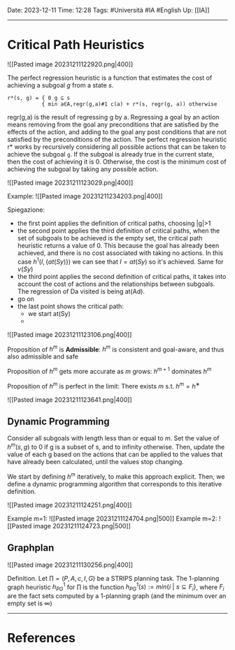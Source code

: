 Date: 2023-12-11
Time: 12:28
Tags: #Università #IA #English 
Up: [[IA]]

---
# Critical Path Heuristics

![[Pasted image 20231211122920.png|400]]

The perfect regression heuristic is a function that estimates the cost of achieving a subgoal $g$ from a state $s$.

```
r*(s, g) = { 0 g ⊆ s 
		   { min a∈A,regr(g,a)#1 c(a) + r*(s, regr(g, a)) otherwise
```

regr(g,a) is the result of regressing g by a. Regressing a goal by an action means removing from the goal any preconditions that are satisfied by the effects of the action, and adding to the goal any post conditions that are not satisfied by the preconditions of the action.
The perfect regression heuristic r* works by recursively considering all possible actions that can be taken to achieve the subgoal `g`. If the subgoal is already true in the current state, then the cost of achieving it is 0. Otherwise, the cost is the minimum cost of achieving the subgoal by taking any possible action.

![[Pasted image 20231211123029.png|400]]

Example:
![[Pasted image 20231211234203.png|400]]

Spiegazione:
- the first point applies the definition of critical paths, choosing |g|>1
- the second point applies the third definition of critical paths, when the set of subgoals to be achieved is the empty set, the critical path heuristic returns a value of 0. This because the goal has already been achieved, and there is no cost associated with taking no actions. In this case $h^1(I,\{at(Sy)\})$ we can see that $I = at(Sy)$ so it's achieved. Same for $v(Sy)$
- the third point applies the second definition of critical paths, it takes into account the cost of actions and the relationships between subgoals. The regression of Da visited is being at(Ad).
- go on
- the last point shows the critical path: 
	- we start at(Sy)
	- 
 ![[Pasted image 20231211123106.png|400]]

Proposition of $h^m$ is **Admissible**:
$h^m$ is consistent and goal-aware, and thus also admissible and safe

Proposition of $h^m$ gets more accurate as $m$ grows: 
$h^{m+1}$ dominates $h^m$

Proposition of $h^m$ is perfect in the limit:
There exists $m$ s.t. $h^m = h^∗$

![[Pasted image 20231211123641.png|400]]

## Dynamic Programming

Consider all subgoals with length less than or equal to $m$. Set the value of $h^m(s, g)$ to 0 if g is a subset of s, and to infinity otherwise. Then, update the value of each g based on the actions that can be applied to the values that have already been calculated, until the values stop changing.

We start by defining $h^m$ iteratively, to make this approach explicit. Then, we define a dynamic programming algorithm that corresponds to this iterative definition.

![[Pasted image 20231211124251.png|400]]

Example m=1:
![[Pasted image 20231211124704.png|500]]
Example m=2:
![[Pasted image 20231211124723.png|500]]

## Graphplan

![[Pasted image 20231211130256.png|400]]

Definition. Let $\prod = (P, A, c, I, G)$ be a STRIPS planning task. The 1-planning graph heuristic $h^1_{PG}$ for $\prod$ is the function $h^1_{PG}(s) := min\{i \ | \ s \subseteq F_i\}$, where $F_i$ are the fact sets computed by a 1-planning graph (and the minimum over an empty set is $\infty$)

---
# References
